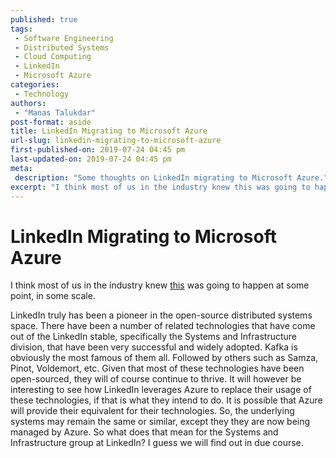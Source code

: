 ```yaml
---
published: true
tags:
 - Software Engineering
 - Distributed Systems
 - Cloud Computing
 - LinkedIn
 - Microsoft Azure
categories:
 - Technology
authors:
 - "Manas Talukdar"
post-format: aside
title: LinkedIn Migrating to Microsoft Azure
url-slug: linkedin-migrating-to-microsoft-azure
first-published-on: 2019-07-24 04:45 pm
last-updated-on: 2019-07-24 04:45 pm
meta:
 description: "Some thoughts on LinkedIn migrating to Microsoft Azure."
excerpt: "I think most of us in the industry knew this was going to happen at some point, in some scale. LinkedIn truly has been a pioneer in the open-source distributed systems space."
---
```


# LinkedIn Migrating to Microsoft Azure

I think most of us in the industry knew [this](https://venturebeat.com/2019/07/23/linkedin-is-migrating-to-microsoft-azure/) was going to happen at some point, in some scale.

LinkedIn truly has been a pioneer in the open-source distributed systems space. There have been a number of related technologies that have come out of the LinkedIn stable, specifically the Systems and Infrastructure division, that have been very successful and widely adopted. Kafka is obviously the most famous of them all. Followed by others such as Samza, Pinot, Voldemort, etc. Given that most of these technologies have been open-sourced, they will of course continue to thrive. It will however be interesting to see how LinkedIn leverages Azure to replace their usage of these technologies, if that is what they intend to do. It is possible that Azure will provide their equivalent for their technologies. So, the underlying systems may remain the same or similar, except they they are now being managed by Azure. So what does that mean for the Systems and Infrastructure group at LinkedIn? I guess we will find out in due course.

